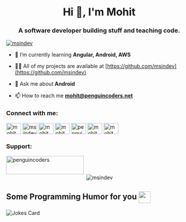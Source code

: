 <h1 align="center">Hi 👋, I'm Mohit</h1>
<h3 align="center">A software developer building stuff and teaching code.</h3>

<p align="left"> <a href="https://twitter.com/msindev" target="blank"><img src="https://img.shields.io/twitter/follow/msindev?logo=twitter&style=for-the-badge" alt="msindev" /></a> </p>

- 🌱 I’m currently learning **Angular, Android, AWS**

- 👨‍💻 All of my projects are available at [https://github.com/msindev](https://github.com/msindev)

- 💬 Ask me about **Android**

- 📫 How to reach me **mohit@penguincoders.net**

<h3 align="left">Connect with me:</h3>
<p align="left">
<a href="https://twitter.com/msindev" target="blank"><img align="center" src="https://raw.githubusercontent.com/rahuldkjain/github-profile-readme-generator/master/src/images/icons/Social/twitter.svg" alt="mohitwildbeast" height="30" width="40" /></a>
<a href="https://linkedin.com/in/msindev" target="blank"><img align="center" src="https://raw.githubusercontent.com/rahuldkjain/github-profile-readme-generator/master/src/images/icons/Social/linked-in-alt.svg" alt="msindev" height="30" width="40" /></a>
<a href="https://stackoverflow.com/users/mohitwildbeast" target="blank"><img align="center" src="https://raw.githubusercontent.com/rahuldkjain/github-profile-readme-generator/master/src/images/icons/Social/stack-overflow.svg" alt="mohitwildbeast" height="30" width="40" /></a>
<a href="https://kaggle.com/mohitwildbeast" target="blank"><img align="center" src="https://raw.githubusercontent.com/rahuldkjain/github-profile-readme-generator/master/src/images/icons/Social/kaggle.svg" alt="mohitwildbeast" height="30" width="40" /></a>
<a href="https://www.youtube.com/c/penguin coders" target="blank"><img align="center" src="https://raw.githubusercontent.com/rahuldkjain/github-profile-readme-generator/master/src/images/icons/Social/youtube.svg" alt="penguin coders" height="30" width="40" /></a>
<a href="https://www.hackerrank.com/mohitwildbeast" target="blank"><img align="center" src="https://raw.githubusercontent.com/rahuldkjain/github-profile-readme-generator/master/src/images/icons/Social/hackerrank.svg" alt="mohitwildbeast" height="30" width="40" /></a>
<a href="https://www.leetcode.com/mohitwildbeast" target="blank"><img align="center" src="https://raw.githubusercontent.com/rahuldkjain/github-profile-readme-generator/master/src/images/icons/Social/leet-code.svg" alt="mohitwildbeast" height="30" width="40" /></a>
</p>



<h3 align="left">Support:</h3>
<p><a href="https://www.buymeacoffee.com/penguincoders"> <img align="left" src="https://cdn.buymeacoffee.com/buttons/v2/default-yellow.png" height="50" width="210" alt="penguincoders" /></a></p><br><br>

<p>&nbsp;<img align="center" src="https://github-readme-stats.vercel.app/api?username=msindev&show_icons=true&theme=dark&locale=en" alt="msindev" /></p>

<h2> Some Programming Humor for you <img align ='center' src='https://media2.giphy.com/media/UQDSBzfyiBKvgFcSTw/giphy.gif?cid=ecf05e47p3cd513axbek3f56ti3jzizq8hincw20jauyyfyw&rid=giphy.gif' width = '32px'></h2>

![Jokes Card](https://readme-jokes.vercel.app/api?theme=default)

